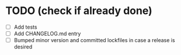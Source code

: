 
# TODO (check if already done)
* [ ] Add tests
* [ ] Add CHANGELOG.md entry
* [ ] Bumped minor version and committed lockfiles in case a release is desired
